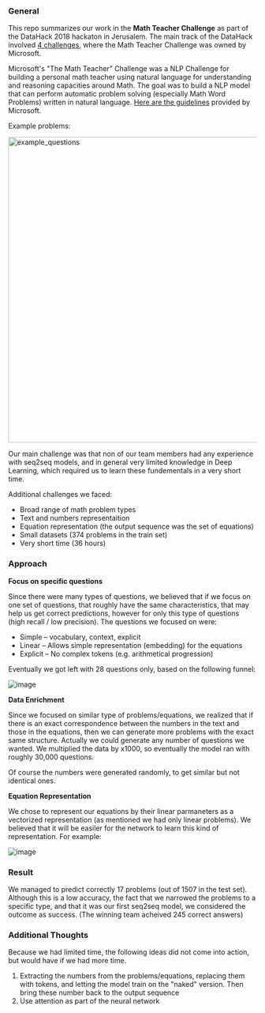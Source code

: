 ### General

This repo summarizes our work in the **Math Teacher Challenge** as part of the DataHack 2018 hackaton in Jerusalem.
The main track of the DataHack involved [4 challenges](https://www.datahack.org.il/#challenges), where the Math Teacher Challenge was owned by Microsoft.

Microsoft's "The Math Teacher” Challenge was a NLP Challenge for building a personal math teacher using natural language for understanding and reasoning capacities around Math. The goal was to build a NLP model that can perform automatic problem solving (especially Math Word Problems) written in natural language. [Here are the guidelines](https://github.com/DataHackIL/DataChallenges/blob/master/2018/Microsoft_challenge_datahack_2018.pdf) provided by Microsoft.

Example problems:

<img width="619" alt="example_questions" src="https://user-images.githubusercontent.com/35026597/46653023-8cfd6e80-cbad-11e8-891f-3c016fb2f0f7.png">

Our main challenge was that non of our team members had any experience with seq2seq models, and in general very limited knowledge in Deep Learning, which required us to learn these fundementals in a very short time.

Additional challenges we faced:
* Broad range of math problem types
* Text and numbers representaition
* Equation representation (the output sequence was the set of equations)
* Small datasets (374 problems in the train set)
* Very short time (36 hours)


### Approach

**Focus on specific questions**

Since there were many types of questions, we believed that if we focus on one set of questions, that roughly have the same characteristics, that may help us get correct predictions, however for only this type of questions (high recall / low precision). The questions we focused on were:
* Simple – vocabulary, context, explicit
* Linear – Allows simple representation (embedding) for the equations
* Explicit – No complex tokens (e.g. arithmetical progression)

Eventually we got left with 28 questions only, based on the following funnel:

![image](https://user-images.githubusercontent.com/35026597/46660518-d9ea4080-cbbf-11e8-9675-fca3c23cb778.png)


**Data Enrichment**

Since we focused on similar type of problems/equations, we realized that if there is an exact correspondence between the numbers in the text and those in the equations, then we can generate more problems with the exact same structure. Actually we could generate any number of questions we wanted. We multiplied the data by x1000, so eventually the model ran with roughly 30,000 questions.

Of course the numbers were generated randomly, to get similar but not identical ones.
 
 
 
**Equation Representation**

We chose to represent our equations by their linear parmaneters as a vectorized representation (as mentioned we had only linear problems). We believed that it will be easiler for the network to learn this kind of representation. 
For example:

![image](https://user-images.githubusercontent.com/35026597/46659216-2a13d380-cbbd-11e8-99eb-81884fb57ccf.png)



### Result

We managed to predict correctly 17 problems (out of 1507 in the test set). Although this is a low accuracy, the fact that we narrowed the problems to a specific type, and that it was our first seq2seq model, we considered the outcome as success.
(The winning team acheived 245 correct answers)




### Additional Thoughts

Because we had limited time, the following ideas did not come into action, but would have if we had more time.

1. Extracting the numbers from the problems/equations, replacing them with tokens, and letting the model train on the "naked" version. Then bring these number back to the output sequence
2. Use attention as part of the neural network


